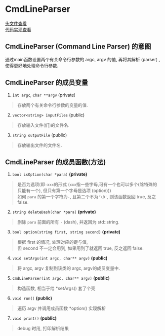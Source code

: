 # CmdLineParser
[头文件查看](https://github.com/iamzhz/Ababiu/blob/main/src/CmdLineParser/CmdLineParser.h)  
[代码实现查看](https://github.com/iamzhz/Ababiu/blob/main/src/CmdLineParser/CmdLineParser.cc)  
## CmdLineParser (Command Line Parser) 的意图
  通过main函数设置两个有关命令行参数的 argc, argv 的值, 再将其解析 (parser) , 使得更好地处理命令行参数.  
## CmdLineParser 的成员变量
  1. `int argc`, `char **argv` (private)  
   > 存放两个有关命令行参数的变量的值.  
  2. `vector<string> inputFiles` (public)  
   > 存放输入文件(们)的文件名.
  3. `string outputFile` (public)  
   > 存放输出文件的文件名.
## CmdLineParser 的成员函数(方法)
  1. `bool isOption(char *para)` **(private)**
   > 是否为选项(即`-xxx`的形式 (`xxx`指一些字母,可有一个也可以多个(除特殊的只能有一个), 但只有第一个字母是选项 (option)))  
   > 如何 `para` 的第一个字符为`-`, 且第二个不为`'\0'`, 则该函数返回 true, 反之 false.  
  2. `string deleteDash(char *para)` **(private)**
   > 删除 `para` 前面的所有 `-` (dash), 并返回为 std::string.
  3. `bool option(string first, string second)` **(private)**
   > 根据 first 的情况, 处理对应的键与值,  
   > 但 second 不一定会用到, 如果用到了就返回 true, 反之返回 false.  
  4. `void setArgs(int argc, char** argv)` **(public)**
   > 将 argc, argv 复制到该类的 argc, argv的成员变量中.
  5. `CmdLineParser(int argc, char** argv)` **(public)**
   > 构造函数, 相当于给 *setArgs() 套了个壳
  6. `void run()` **(public)**
   > 遍历 argv 并调用成员函数 *option() 实现解析
  7. `void print()` **(public)**
   > debug 时用, 打印解析结果